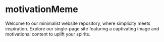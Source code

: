 # motivationMeme
Welcome to our minimalist website repository, where simplicity meets inspiration. Explore our single-page site featuring a captivating image and motivational content to uplift your spirits.
